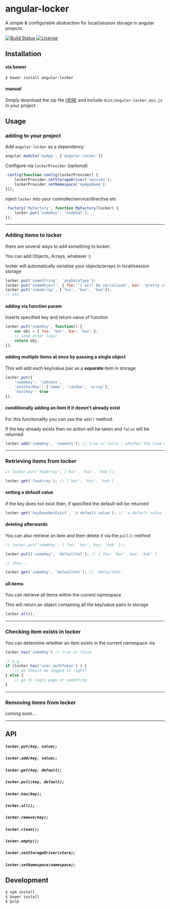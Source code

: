 angular-locker
==============

A simple & configurable abstraction for local/session storage in angular projects

[![Build Status](http://img.shields.io/travis/tymondesigns/angular-locker.svg?style=flat)](https://travis-ci.org/tymondesigns/angular-locker)
[![License](http://img.shields.io/badge/license-MIT-blue.svg?style=flat)](http://www.opensource.org/licenses/MIT)

## Installation

#### via bower
```
$ bower install angular-locker
```

#### manual

Simply download the zip file [HERE](https://github.com/tymondesigns/angular-locker/archive/master.zip) and include `dist/angular-locker.min.js` in your project.

## Usage

### adding to your project

Add `angular-locker` as a dependency

```js
angular.module('myApp', ['angular-locker'])
```

Configure via `lockerProvider` (*optional*)

```js
.config(function config(lockerProvider) {
	lockerProvider.setStorageDriver('session');
	lockerProvider.setNamespace('myAppName');
}]);
```

inject `locker` into your controller/service/directive etc

```js
.factory('MyFactory', function MyFactory(locker) {
	locker.put('someKey', 'someVal');
});
```
----------------------------

### Adding items to locker

there are several ways to add something to locker:

You can add Objects, Arrays, whatever :)

locker will automatically serialize your objects/arrays in local/session storage

```js
locker.put('someString', 'anyDataType');
locker.put('someObject', { foo: 'I will be serialized', bar: 'pretty cool eh' });
locker.put('someArray', ['foo', 'bar', 'baz']);
// etc
```

#### adding via function param

Inserts specified key and return value of function

```js
locker.put('someKey', function() {
	var obj = { foo: 'bar', bar: 'baz' };
	// some other logic
	return obj;
});
```

#### adding multiple items at once by passing a single object

This will add each key/value pair as a **separate** item in storage

```js
locker.put({
	'someKey': 'johndoe',
	'anotherKey': ['some', 'random', 'array'],
	'boolKey': true
});
```

#### conditionally adding an item if it doesn't already exist

For this functionality you can use the `add()` method.

If the key already exists then no action will be taken and `false` will be returned

```js
locker.add('someKey', 'someVal'); // true or false - whether the item was added or not
```

----------------------------

### Retrieving items from locker

```js
// locker.put('fooArray', ['bar', 'baz', 'bob']);

locker.get('fooArray'); // ['bar', 'baz', 'bob']
```

#### setting a default value

if the key does not exist then, if specified the default will be returned

```js
locker.get('keyDoesNotExist', 'a default value'); // 'a default value'
```

#### deleting afterwards

You can also retrieve an item and then delete it via the `pull()` method

```js
// locker.put('someKey', { foo: 'bar', baz: 'bob' });

locker.pull('someKey', 'defaultVal'); // { foo: 'bar', baz: 'bob' }

// then...

locker.get('someKey', 'defaultVal'); // 'defaultVal'
```

#### all items

You can retrieve all items within the current namespace

This will return an object containing all the key/value pairs in storage

```js
locker.all();
```

----------------------------

### Checking item exists in locker

You can determine whether an item exists in the current namespace via

```js
locker.has('someKey') // true or false

// e.g.
if (locker.has('user.authToken') ) {
	// we should be logged in right?
} else {
	// go to login page or something
}
```

----------------------------

### Removing items from locker

coming soon...

----------------------------

## API

##### `locker.put(key, value);`

##### `locker.add(key, value);`

##### `locker.get(key, default);`

##### `locker.pull(key, default);`

##### `locker.has(key);`

##### `locker.all();`

##### `locker.remove(key);`

##### `locker.clean();`

##### `locker.empty();`

##### `locker.setStorageDriver(store);`

##### `locker.setNamespace(namespace);`

## Development

```bash
$ npm install
$ bower install
$ gulp
```
